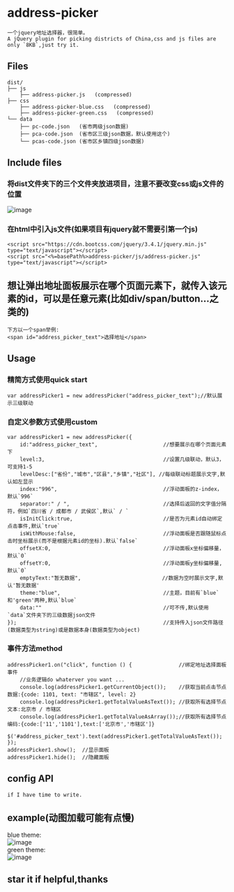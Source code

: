 # address-picker
    一个jquery地址选择器，很简单。
    A jQuery plugin for picking districts of China,css and js files are only `8KB`,just try it.
## Files
    dist/
    ├── js
        ├── address-picker.js   (compressed)
    ├── css
        ├── address-picker-blue.css   (compressed)
        ├── address-picker-green.css   (compressed)
    └── data
        ├── pc-code.json   (省市两级json数据)
        ├── pca-code.json  (省市区三级json数据，默认使用这个)
        └── pcas-code.json (省市区乡镇四级json数据)
## Include files
### 将dist文件夹下的三个文件夹放进项目，注意不要改变css或js文件的位置
![image](https://github.com/huchuanfu/address-picker/blob/master/example/file-construct.jpg)
### 在html中引入js文件(如果项目有jquery就不需要引第一个js)
    <script src="https://cdn.bootcss.com/jquery/3.4.1/jquery.min.js" type="text/javascript"></script>
    <script src="<%=basePath%>address-picker/js/address-picker.js" type="text/javascript"></script>
## 想让弹出地址面板展示在哪个页面元素下，就传入该元素的id，可以是任意元素(比如div/span/button...之类的)
    下方以一个span举例:
    <span id="address_picker_text">选择地址</span>
## Usage
### 精简方式使用quick start
    var addressPicker1 = new addressPicker("address_picker_text");//默认展示三级联动
### 自定义参数方式使用custom
    var addressPicker1 = new addressPicker({
        id:"address_picker_text",                     //想要展示在哪个页面元素下
        level:3,                                      //设置几级联动，默认3，可支持1-5
        levelDesc:["省份","城市","区县","乡镇","社区"], //每级联动标题展示文字,默认如左显示
        index:"996",                                  //浮动面板的z-index，默认`996`
        separator:" / ",                              //选择后返回的文字值分隔符，例如`四川省 / 成都市 / 武侯区`,默认` / `
        isInitClick:true,                             //是否为元素id自动绑定点击事件,默认`true`
        isWithMouse:false,                            //浮动面板是否跟随鼠标点击时坐标展示(而不是根据元素id的坐标).默认`false`
        offsetX:0,                                    //浮动面板x坐标偏移量，默认`0`
        offsetY:0,                                    //浮动面板y坐标偏移量,默认`0`
        emptyText:"暂无数据",                          //数据为空时展示文字,默认'暂无数据'
        theme:"blue",                                 //主题，目前有`blue`和'green'两种,默认`blue`
        data:""                                       //可不传,默认使用`data`文件夹下的三级数据json文件
    });                                               //支持传入json文件路径(数据类型为string)或是数据本身(数据类型为object)
### 事件方法method
    addressPicker1.on("click", function () {               //绑定地址选择面板事件
        //业务逻辑do whaterver you want ...
        console.log(addressPicker1.getCurrentObject());    //获取当前点击节点数据:{code: 1101, text: "市辖区", level: 2}
        console.log(addressPicker1.getTotalValueAsText()); //获取所有选择节点文本:北京市 / 市辖区
        console.log(addressPicker1.getTotalValueAsArray());//获取所有选择节点编码:{code:['11','1101'],text:['北京市','市辖区']}
        $('#address_picker_text').text(addressPicker1.getTotalValueAsText());
	});
    addressPicker1.show();  //显示面板
    addressPicker1.hide();  //隐藏面板
## config API
    if I have time to write.
## example(动图加载可能有点慢)
blue theme:<br>
![image](https://github.com/huchuanfu/address-picker/blob/master/example/blue-gif.gif)
<br>green theme:<br>
![image](https://github.com/huchuanfu/address-picker/blob/master/example/green-gif.gif)
## star it if helpful,thanks
